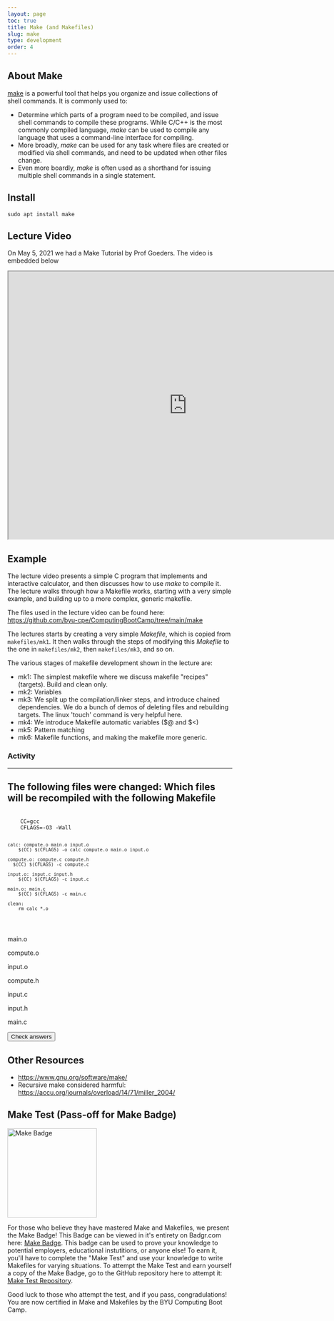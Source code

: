 ```yaml
---
layout: page
toc: true
title: Make (and Makefiles)
slug: make
type: development
order: 4
---
```


## About Make

[make](https://www.gnu.org/software/make/manual/make.html) is a powerful tool that helps you organize and issue collections of shell commands.  It is commonly used to:
  * Determine which parts of a program need to be compiled, and issue shell commands to compile these programs.  While C/C++ is the most commonly compiled language, *make* can be used to compile any language that uses a command-line interface for compiling.
  * More broadly, *make* can be used for any task where files are created or modified via shell commands, and need to be updated when other files change.
  * Even more boardly, *make* is often used as a shorthand for issuing multiple shell commands in a single statement.

## Install

```
sudo apt install make
```

## Lecture Video
On May 5, 2021 we had a Make Tutorial by Prof Goeders. The video is embedded below

<iframe width="800" height="600" allow="fullscreen" src="https://www.youtube.com/embed/4ITu7eJBdDY"> </iframe> 

## Example

The lecture video presents a simple C program that implements and interactive calculator, and then discusses how to use *make* to compile it.  The lecture walks through how a Makefile works, starting with a very simple example, and building up to a more complex, generic makefile.  

<!-- The code is the split calculator code from the compiler lecture, so it makes sense to position this lecture after that one. -->

The files used in the lecture video can be found here: <https://github.com/byu-cpe/ComputingBootCamp/tree/main/make>

The lectures starts by creating a very simple *Makefile*, which is copied from `makefiles/mk1`.  It then walks through the steps of modifying this *Makefile* to the one in `makefiles/mk2`, then `makefiles/mk3`, and so on.  

<!-- Last time I showed them mk6 first, and showed how cryptic it was, and then talked about how we will walk through the steps to understanding this. -->

The various stages of makefile development shown in the lecture are:
* mk1: The simplest makefile where we discuss makefile "recipes" (targets).  Build and clean only.
* mk2: Variables
* mk3: We split up the compilation/linker steps, and introduce chained dependencies.  We do a bunch of demos of deleting files and rebuilding targets.  The linux 'touch' command is very helpful here.
* mk4: We introduce Makefile automatic variables ($@ and $<)   
* mk5: Pattern matching
* mk6: Makefile functions, and making the makefile more generic.

<div class="activity">
<h3 class="activity-label">Activity</h3>
<hr/>
<h2>The following files were changed: Which files will be recompiled with the following Makefile</h2>
<pre>
  <code>
    CC=gcc
    CFLAGS=-O3 -Wall

    calc: compute.o main.o input.o
	    $(CC) $(CFLAGS) -o calc compute.o main.o input.o

    compute.o: compute.c compute.h
  	  $(CC) $(CFLAGS) -c compute.c

    input.o: input.c input.h
    	$(CC) $(CFLAGS) -c input.c

    main.o: main.c
    	$(CC) $(CFLAGS) -c main.c

    clean: 
    	rm calc *.o
  </code>
</pre>
<div class="answer-cont">
  <p onclick="changeclass()" class="answer-button">main.o</p>
  <p onclick="changeclass()" class="answer-button">compute.o</p>
  <p onclick="changeclass()" class="answer-button">input.o</p>
  <p onclick="changeclass()" class="answer-button">compute.h</p>
  <p onclick="changeclass()" class="answer-button">input.c</p>
  <p onclick="changeclass()" class="answer-button">input.h</p>
  <p onclick="changeclass()" class="answer-button">main.c</p>
 </div>
 <button onclick="checkAnswers()">Check answers</button>
</div>

## Other Resources
* <https://www.gnu.org/software/make/>
* Recursive make considered harmful: <https://accu.org/journals/overload/14/71/miller_2004/>

## Make Test (Pass-off for Make Badge)
<img src="https://media.badgr.com/uploads/badges/8e853a0b-726b-4101-8cb0-4b299926f19d.png" alt="Make Badge" width="200"/>

For those who believe they have mastered Make and Makefiles, we present the Make Badge! This Badge can be viewed in it's entirety on Badgr.com here: [Make Badge](https://badgr.com/public/badges/opPKYN_pQFi6UWl1Q_aT5Q). This badge can be used to prove your knowledge to potential employers, educational instutitions, or anyone else! To earn it, you'll have to complete the "Make Test" and use your knowledge to write Makefiles for varying situations. To attempt the Make Test and earn yourself a copy of the Make Badge, go to the GitHub repository here to attempt it: [Make Test Repository](https://github.com/BYUComputingBootCampTests/makeTest).

Good luck to those who attempt the test, and if you pass, congradulations! You are now certified in Make and Makefiles by the BYU Computing Boot Camp.









